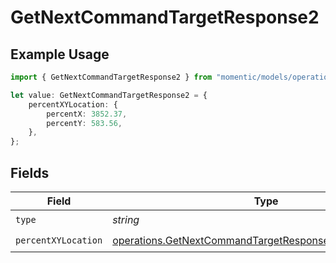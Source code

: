 # GetNextCommandTargetResponse2

## Example Usage

```typescript
import { GetNextCommandTargetResponse2 } from "momentic/models/operations";

let value: GetNextCommandTargetResponse2 = {
    percentXYLocation: {
        percentX: 3852.37,
        percentY: 583.56,
    },
};
```

## Fields

| Field                                                                                                                                | Type                                                                                                                                 | Required                                                                                                                             | Description                                                                                                                          |
| ------------------------------------------------------------------------------------------------------------------------------------ | ------------------------------------------------------------------------------------------------------------------------------------ | ------------------------------------------------------------------------------------------------------------------------------------ | ------------------------------------------------------------------------------------------------------------------------------------ |
| `type`                                                                                                                               | *string*                                                                                                                             | :heavy_check_mark:                                                                                                                   | N/A                                                                                                                                  |
| `percentXYLocation`                                                                                                                  | [operations.GetNextCommandTargetResponsePercentXYLocation](../../models/operations/getnextcommandtargetresponsepercentxylocation.md) | :heavy_check_mark:                                                                                                                   | N/A                                                                                                                                  |
